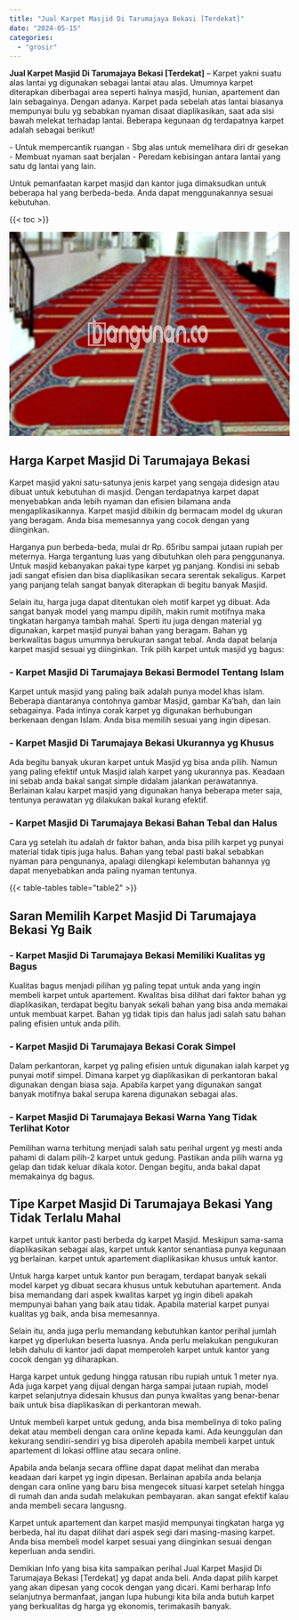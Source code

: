 ```yaml
---
title: "Jual Karpet Masjid Di Tarumajaya Bekasi [Terdekat]"
date: "2024-05-15"
categories: 
  - "grosir"
---
```


**Jual Karpet Masjid Di Tarumajaya Bekasi \[Terdekat\]** – Karpet yakni suatu alas lantai yg digunakan sebagai lantai atau alas. Umumnya karpet diterapkan diberbagai area seperti halnya masjid, hunian, apartement dan lain sebagainya. Dengan adanya. Karpet pada sebelah atas lantai biasanya mempunyai bulu yg sebabkan nyaman disaat diaplikasikan, saat ada sisi bawah melekat terhadap lantai. Beberapa kegunaan dg terdapatnya karpet adalah sebagai berikut!

\- Untuk mempercantik ruangan - Sbg alas untuk memelihara diri dr gesekan - Membuat nyaman saat berjalan - Peredam kebisingan antara lantai yang satu dg lantai yang lain.

Untuk pemanfaatan karpet masjid dan kantor juga dimaksudkan untuk beberapa hal yang berbeda-beda. Anda dapat menggunakannya sesuai kebutuhan.

{{< toc >}}

![Jual Karpet Masjid Di Tarumajaya Bekasi [Terdekat]](/images/grosir-karpet-murah-75.png)

## Harga Karpet Masjid Di Tarumajaya Bekasi

Karpet masjid yakni satu-satunya jenis karpet yang sengaja didesign atau dibuat untuk kebutuhan di masjid. Dengan terdapatnya karpet dapat menyebabkan anda lebih nyaman dan efisien bilamana anda mengaplikasikannya. Karpet masjid dibikin dg bermacam model dg ukuran yang beragam. Anda bisa memesannya yang cocok dengan yang diinginkan.

Harganya pun berbeda-beda, mulai dr Rp. 65ribu sampai jutaan rupiah per meternya. Harga tergantung luas yang dibutuhkan oleh para penggunanya. Untuk masjid kebanyakan pakai type karpet yg panjang. Kondisi ini sebab jadi sangat efisien dan bisa diaplikasikan secara serentak sekaligus. Karpet yang panjang telah sangat banyak diterapkan di begitu banyak Masjid.

Selain itu, harga juga dapat ditentukan oleh motif karpet yg dibuat. Ada sangat banyak model yang mampu dipilih, makin rumit motifnya maka tingkatan harganya tambah mahal. Sperti itu juga dengan material yg digunakan, karpet masjid punyai bahan yang beragam. Bahan yg berkwalitas bagus umumnya berukuran sangat tebal. Anda dapat belanja karpet masjid sesuai yg diinginkan. Trik pilih karpet untuk masjid yg bagus:

### \- Karpet Masjid Di Tarumajaya Bekasi Bermodel Tentang Islam

Karpet untuk masjid yang paling baik adalah punya model khas islam. Beberapa diantaranya contohnya gambar Masjid, gambar Ka’bah, dan lain sebagainya. Pada intinya corak karpet yg digunakan berhubungan berkenaan dengan Islam. Anda bisa memilih sesuai yang ingin dipesan.

### \- Karpet Masjid Di Tarumajaya Bekasi Ukurannya yg Khusus

Ada begitu banyak ukuran karpet untuk Masjid yg bisa anda pilih. Namun yang paling efektif untuk Masjid ialah karpet yang ukurannya pas. Keadaan ini sebab anda bakal sangat simple didalam jalankan perawatannya. Berlainan kalau karpet masjid yang digunakan hanya beberapa meter saja, tentunya perawatan yg dilakukan bakal kurang efektif.

### \- Karpet Masjid Di Tarumajaya Bekasi Bahan Tebal dan Halus

Cara yg setelah itu adalah dr faktor bahan, anda bisa pilih karpet yg punyai material tidak tipis juga halus. Bahan yang tebal pasti bakal sebabkan nyaman para pengunanya, apalagi dilengkapi kelembutan bahannya yg dapat menyebabkan anda paling nyaman tentunya.

{{< table-tables table="table2" >}}

## Saran Memilih Karpet Masjid Di Tarumajaya Bekasi Yg Baik

### \- Karpet Masjid Di Tarumajaya Bekasi Memiliki Kualitas yg Bagus

Kualitas bagus menjadi pilihan yg paling tepat untuk anda yang ingin membeli karpet untuk apartement. Kwalitas bisa dilihat dari faktor bahan yg diaplikasikan, terdapat begitu banyak sekali bahan yang bisa anda memakai untuk membuat karpet. Bahan yg tidak tipis dan halus jadi salah satu bahan paling efisien untuk anda pilih.

### \- Karpet Masjid Di Tarumajaya Bekasi Corak Simpel

Dalam perkantoran, karpet yg paling efisien untuk digunakan ialah karpet yg punyai motif simpel. Dimana karpet yg diaplikasikan di perkantoran bakal digunakan dengan biasa saja. Apabila karpet yang digunakan sangat banyak motifnya bakal serupa karena digunakan sebagai alas.

### \- Karpet Masjid Di Tarumajaya Bekasi Warna Yang Tidak Terlihat Kotor

Pemilihan warna terhitung menjadi salah satu perihal urgent yg mesti anda pahami di dalam pilih-2 karpet untuk gedung. Pastikan anda pilih warna yg gelap dan tidak keluar dikala kotor. Dengan begitu, anda bakal dapat memakainya dg bagus.

## Tipe Karpet Masjid Di Tarumajaya Bekasi Yang Tidak Terlalu Mahal

karpet untuk kantor pasti berbeda dg karpet Masjid. Meskipun sama-sama diaplikasikan sebagai alas, karpet untuk kantor senantiasa punya kegunaan yg berlainan. karpet untuk apartement diaplikasikan khusus untuk kantor.

Untuk harga karpet untuk kantor pun beragam, terdapat banyak sekali model karpet yg dibuat secara khusus untuk kebutuhan apartement. Anda bisa memandang dari aspek kwalitas karpet yg ingin dibeli apakah mempunyai bahan yang baik atau tidak. Apabila material karpet punyai kualitas yg baik, anda bisa memesannya.

Selain itu, anda juga perlu memandang kebutuhkan kantor perihal jumlah karpet yg diperlukan beserta luasnya. Anda perlu melakukan pengukuran lebih dahulu di kantor jadi dapat memperoleh karpet untuk kantor yang cocok dengan yg diharapkan.

Harga karpet untuk gedung hingga ratusan ribu rupiah untuk 1 meter nya. Ada juga karpet yang dijual dengan harga sampai jutaan rupiah, model karpet selanjutnya didesain khusus dan punya kwalitas yang benar-benar baik untuk bisa diaplikasikan di perkantoran mewah.

Untuk membeli karpet untuk gedung, anda bisa membelinya di toko paling dekat atau membeli dengan cara online kepada kami. Ada keunggulan dan kekurang sendiri-sendiri yg bisa diperoleh apabila membeli karpet untuk apartement di lokasi offline atau secara online.

Apabila anda belanja secara offline dapat dapat melihat dan meraba keadaan dari karpet yg ingin dipesan. Berlainan apabila anda belanja dengan cara online yang baru bisa mengecek situasi karpet setelah hingga di rumah dan anda sudah melakukan pembayaran. akan sangat efektif kalau anda membeli secara langusng.

Karpet untuk apartement dan karpet masjid mempunyai tingkatan harga yg berbeda, hal itu dapat dilihat dari aspek segi dari masing-masing karpet. Anda bisa membeli model karpet sesuai yang diinginkan sesuai dengan keperluan anda sendiri.

Demikian Info yang bisa kita sampaikan perihal Jual Karpet Masjid Di Tarumajaya Bekasi \[Terdekat\] yg dapat anda beli. Anda dapat pilih karpet yang akan dipesan yang cocok dengan yang dicari. Kami berharap Info selanjutnya bermanfaat, jangan lupa hubungi kita bila anda butuh karpet yang berkualitas dg harga yg ekonomis, terimakasih banyak.
